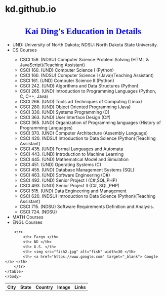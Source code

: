 # kd.github.io
<!DOCTYPE html>
<html>
	<head>
	<meta charset="UTF-8">
	<title> Kai Ding's Website </title>
	</head>
	<h1 style = "color:Blue; font-family:Times, Times New Roman, serif; text-align:center;" > Kai Ding's Education in Details</h1>
	<body>
	<ul>
                <li> UND: University of North Dakota; NDSU: North Dakota State University.
		<li> CS Courses </li>
			<ul> 
			<li> CSCI 159. (NDSU) Computer Science Problem Solving (HTML & JavaScript)(Teaching Assistant) </li>
			<li> CSCI 160. (UND) Computer Science I (Python) </li>
			<li> CSCI 160. (NDSU) Computer Science I (Java)(Teaching Assistant) </li>
			<li> CSCI 161. (UND) Computer Science II (Python) </li>
			<li>  CSCI 242. (UND) Algorithms and Data Structures (Python) </li>
                        <li> CSCI 265. (UND) Introduction to Programming Languages (Python, C, C++, Java) </li>
                        <li> CSCI 266. (UND) Tools ad Techniques of Computing (Linux) </li>
                        <li> CSCI 280. (UND) Object Oriented Programming (Java) </li>
                        <li> CSCI 330. (UND) Systems Programming (C) </li>
                        <li> CSCI 363. (UND) User Interface Design (C#) </li>
                        <li> CSCI 365. (UND) Organization of Programming languages (History of Programming Languages) </li>
                        <li> CSCI 370. (UND) Computer Architecture (Assembly Language) </li>
                        <li> CSCI 420. (NDSU) Introduction to Data Science (Python)(Teaching Assistant) </li>
                        <li> CSCI 435. (UND) Formal Languages and Automata </li>
                        <li> CSCI 443. (UND) Introduction to Machine Learning </li>
                        <li> CSCI 445. (UND) Mathematical Model and Simulation </li>
                        <li> CSCI 451. (UND) Operating Systems (C) </li>
                        <li> CSCI 455. (UND) Database Management Systems (SQL) </li>
                        <li> CSCI 463. (UND) Software Engineering (C#) </li>
                        <li> CSCI 492. (UND) Senior Project I (C#,SQL,PHP) </li>
                        <li> CSCI 493. (UND) Senior Project II (C#, SQL,PHP) </li>
                        <li> CSCI 515. (UND) Data Engineering and Management </li>
                        <li> CSCI 620. (NDSU) Introduction to Data Science (Python)(Teaching Assistant) </li>
                        <li> CSCI 715. (NDSU) Software Requirements Definition and Analysis. </li>
                        <li> CSCI 724. (NDSU) 
			</ul>
		<li> MATH Courses </li>
		<li> ENGL Courses </li>
	</ul>
	<table>
		<tr>
			<th> City </th>
			<th> State </th>
			<th> Country </th>
			<th> Image </th>
			<th> Links </th>
		</tr>

		<tr>
			<th> Fargo </th>
			<th> ND </th>
			<th> U.S. </th>
			<th> <img src="fish2.jpg" alt="fish" width=30 </th>
			<th> <a href="https://www.google.com" target="_blank"> Google </a> </th>
		</tr>
	</table>
	</body>
</html>
